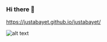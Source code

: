 ### Hi there 👋

https://justabayet.github.io/justabayet/

![alt text](https://github.com/justabayet/justabayet/blob/main/images/justabayet/title.png?raw=true)



<!--
**Thuirox/Thuirox** is a ✨ _special_ ✨ repository because its `README.md` (this file) appears on your GitHub profile.

Here are some ideas to get you started:

- 🔭 I’m currently working on ...
- 🌱 I’m currently learning ...
- 👯 I’m looking to collaborate on ...
- 🤔 I’m looking for help with ...
- 💬 Ask me about ...
- 📫 How to reach me: ...
- 😄 Pronouns: ...
- ⚡ Fun fact: ...

# Libraries used
* THREE.JS is a library used to create 3D content in websites. https://threejs.org/
* OrbitControls is a library to move around in a three.js scene with clicks and touches. https://github.com/mrdoob/three.js/blob/master/examples/jsm/controls/OrbitControls.js
* threex To detect click on mesh in Three.js. https://github.com/jeromeetienne/threex.domevents-->

